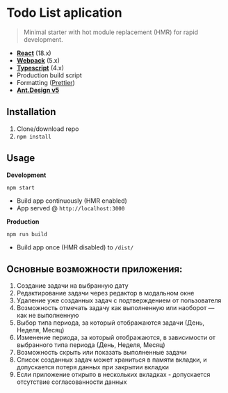 # Todo List aplication

> Minimal starter with hot module replacement (HMR) for rapid development.

- **[React](https://facebook.github.io/react/)** (18.x)
- **[Webpack](https://webpack.js.org/)** (5.x)
- **[Typescript](https://www.typescriptlang.org/)** (4.x)
- Production build script
- Formatting
  ([Prettier](https://github.com/prettier/prettier))
- **[Ant.Design v5](https://ant.design/)**

## Installation

1. Clone/download repo
2. `npm install`

## Usage

**Development**

`npm start`

- Build app continuously (HMR enabled)
- App served @ `http://localhost:3000`

**Production**

`npm run build`

- Build app once (HMR disabled) to `/dist/`


## Основные возможности приложения:

1. Создание задачи на выбранную дату
2. Редактирование задачи через редактор в модальном окне
3. Удаление уже созданных задач с подтверждением от пользователя
4. Возможность отмечать задачу как выполненную или наоборот — как не выполненную
5. Выбор типа периода, за который отображаются задачи (День, Неделя, Месяц)
6. Изменение периода, за который отображаются, в зависимости от выбранного типа периода (День,
Неделя, Месяц)
7. Возможность скрыть или показать выполненные задачи
8. Список созданных задач может храниться в памяти вкладки, и допускается потеря данных при закрытии
вкладки
9. Если приложение открыто в нескольких вкладках - допускается отсутствие согласованности данных